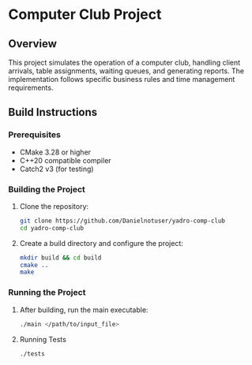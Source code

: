 # Computer Club Project

## Overview

This project simulates the operation of a computer club, handling client arrivals, table assignments, waiting queues, and generating reports. The implementation follows specific business rules and time management requirements.

## Build Instructions

### Prerequisites
- CMake 3.28 or higher
- C++20 compatible compiler
- Catch2 v3 (for testing)

### Building the Project

1. Clone the repository:
   ```bash
   git clone https://github.com/Danielnotuser/yadro-comp-club
   cd yadro-comp-club
2. Create a build directory and configure the project:
    ```bash
    mkdir build && cd build
    cmake ..
    make
### Running the Project
1. After building, run the main executable:
    ```bash
    ./main </path/to/input_file>
2. Running Tests
    ```bash
    ./tests